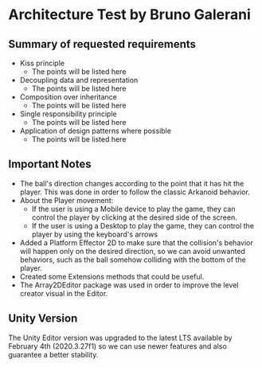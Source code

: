 # Architecture Test by Bruno Galerani

## Summary of requested requirements
- Kiss principle
	* The points will be listed here
- Decoupling data and representation
	- The points will be listed here
- Composition over inheritance
	- The points will be listed here
- Single responsibility principle
	- The points will be listed here
- Application of design patterns where possible
	- The points will be listed here

## Important Notes
- The ball's direction changes according to the point that it has hit the player. This was done in order to follow the classic Arkanoid behavior.
- About the Player movement:
	* If the user is using a Mobile device to play the game, they can control the player by clicking at the desired side of the screen.
	* If the user is using a Desktop to play the game, they can control the player by using the keyboard's arrows
- Added a Platform Effector 2D to make sure that the collision's behavior will happen only on the desired direction, so we can avoid unwanted behaviors, such as the ball somehow colliding with the bottom of the player.
- Created some Extensions methods that could be useful.
- The Array2DEditor package was used in order to improve the level creator visual in the Editor.

## Unity Version
The Unity Editor version was upgraded to the latest LTS available by February 4th (2020.3.27f1) so we can use newer features and also guarantee a better stability.
